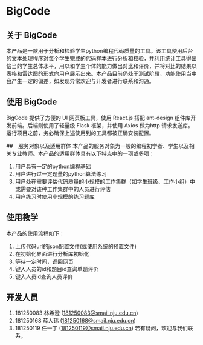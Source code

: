 # BigCode
## 关于 BigCode
本产品是一款用于分析和检验学生python编程代码质量的工具。该工具使用后台的文本处理程序对每个学生完成的代码样本进行分析和校验，并利用统计工具得出恰当的学生总体水平，用以和学生个体的能力做出对比和评价，并将对比的结果以表格和雷达图的形式向用户展示出来。本产品目前仍处于测试阶段，功能使用当中会产生一定的偏差，如发现异常欢迎与开发者进行联系和沟通。

## 使用 BigCode
BigCode 提供了方便的 UI 网页板工具，使用 React.js 搭配 ant-design 组件库开发前端。后端则使用了轻量级 Flask 框架，并使用 Axios 做为http 请求发送库。运行项目之前，务必确保上述使用到的工具都被正确安装配置。

##　服务对象以及适用群体
本产品的服务对象为一般的编程初学者、学生以及相关专业教师。本产品的适用群体具有以下特点中的一项或多项：
1. 用户具有一定的python编程基础
2. 用户进行过一定题量的python算法练习
3. 用户处在需要评估代码质量的小规模的工作集群（如学生班级、工作小组）中或需要对该种工作集群中的人员进行评估
4. 用户练习时使用小规模的练习题库

## 使用教学
本产品的使用流程如下：
1. 上传代码url的json配置文件(或使用系统的预置文件)
2. 在初始化界面进行分析库初始化
3. 等待一定时间，返回网页
4. 键入人员的id和题目id查询单题评价
5. 键入人员id查询人员评价

## 开发人员
1. 181250083 林希澄 (181250083@smail.nju.edu.cn)
2. 181250168 薛人玮 (181250168@smail.nju.edu.cn)
3. 181250119 任一丁 (181250119@smail.nju.edu.cn)
若有疑问，欢迎与我们联系。
